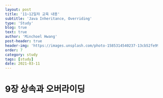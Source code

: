```yaml
---
layout: post
title: '11~12일차 교육 내용'
subtitle: 'Java Inheritance, Overriding'
type: 'Study'
blog: true
text: true
author: 'Minchoel Hwang'
post-header: true
header-img: 'https://images.unsplash.com/photo-1585314540237-13cb52fe9998?ixid=MXwxMjA3fDB8MHxwaG90by1wYWdlfHx8fGVufDB8fHw%3D&ixlib=rb-1.2.1&auto=format&fit=crop&w=1051&q=80'
order: 7
category: study
tags: [study]
date: 2021-03-11
---
```


# 9장 상속과 오버라이딩
